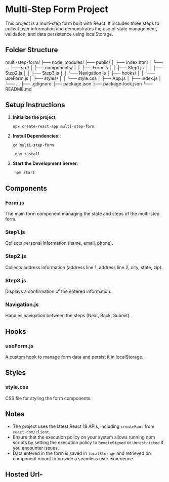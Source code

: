 # Multi-Step Form Project

This project is a multi-step form built with React. It includes three steps to collect user information and demonstrates the use of state management, validation, and data persistence using localStorage.

## Folder Structure

multi-step-form/
├── node_modules/
├── public/
│ ├── index.html
│ └── ...
├── src/
│ ├── components/
│ │ ├── Form.js
│ │ ├── Step1.js
│ │ ├── Step2.js
│ │ ├── Step3.js
│ │ └── Navigation.js
│ ├── hooks/
│ │ └── useForm.js
│ ├── styles/
│ │ └── style.css
│ ├── App.js
│ ├── index.js
│ └── ...
├── .gitignore
├── package.json
├── package-lock.json
└── README.md


## Setup Instructions

1. **Initialize the project**:

   ```bash
   npx create-react-app multi-step-form
   ```

2. **Install Dependencies:**:

    ```
    cd multi-step-form
    ```
   ```
    npm install
    ```

4. **Start the Development Server**:

```
    npm start
```

## Components

### Form.js
The main form component managing the state and steps of the multi-step form.

### Step1.js
Collects personal information (name, email, phone).

### Step2.js
Collects address information (address line 1, address line 2, city, state, zip).

### Step3.js
Displays a confirmation of the entered information.

### Navigation.js
Handles navigation between the steps (Next, Back, Submit).

## Hooks

### useForm.js
A custom hook to manage form data and persist it in localStorage.

## Styles

### style.css
CSS file for styling the form components.

## Notes

- The project uses the latest React 18 APIs, including `createRoot` from `react-dom/client`.
- Ensure that the execution policy on your system allows running npm scripts by setting the execution policy to `RemoteSigned` or `Unrestricted` if you encounter issues.
- Data entered in the form is saved in `localStorage` and retrieved on component mount to provide a seamless user experience.


## Hosted Url- 

   ```
   
   ```



